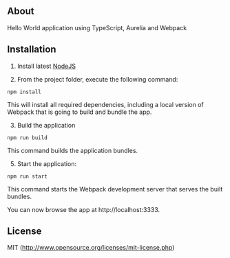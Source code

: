 ## About

Hello World application using TypeScript, Aurelia and Webpack

## Installation

1. Install latest [NodeJS](https://nodejs.org/en/)

2. From the project folder, execute the following command:
 ```
 npm install
 ```
 This will install all required dependencies, including a local version of Webpack that is going to build and bundle the app.

3. Build the application
 ```
 npm run build
 ```
 This command builds the application bundles.

5. Start the application: 
 ```
 npm run start
 ```
 This command starts the Webpack development server that serves the built bundles.
 
 You can now browse the app at http://localhost:3333.

## License

MIT (http://www.opensource.org/licenses/mit-license.php)
